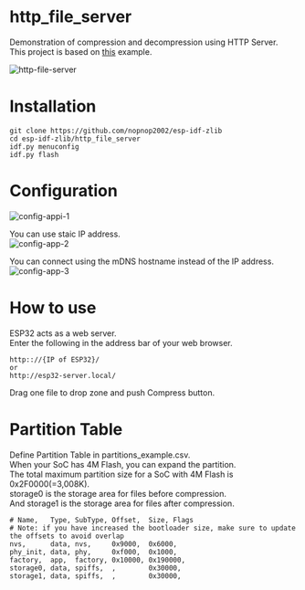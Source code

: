 # http_file_server   
Demonstration of compression and decompression using HTTP Server.   
This project is based on [this](https://github.com/espressif/esp-idf/tree/master/examples/protocols/http_server/file_serving) example.   

![http-file-server](https://github.com/nopnop2002/esp-idf-brotli/assets/6020549/4b388125-c82a-485b-ad6a-079ee8ff786b)

# Installation

```
git clone https://github.com/nopnop2002/esp-idf-zlib
cd esp-idf-zlib/http_file_server
idf.py menuconfig
idf.py flash
```

# Configuration
![config-appi-1](https://github.com/nopnop2002/esp-idf-brotli/assets/6020549/4cbba7e5-7765-410c-bf85-dd663556b00c)

You can use staic IP address.   
![config-app-2](https://github.com/nopnop2002/esp-idf-brotli/assets/6020549/3ae3ecca-2f9d-47e9-8e87-6ccdd3a02593)

You can connect using the mDNS hostname instead of the IP address.   
![config-app-3](https://github.com/nopnop2002/esp-idf-brotli/assets/6020549/8c83734b-0592-4586-8b7c-ee127bba0f8a)


# How to use
ESP32 acts as a web server.   
Enter the following in the address bar of your web browser.   
```
http:://{IP of ESP32}/
or
http://esp32-server.local/
```

Drag one file to drop zone and push Compress button.   


# Partition Table
Define Partition Table in partitions_example.csv.   
When your SoC has 4M Flash, you can expand the partition.   
The total maximum partition size for a SoC with 4M Flash is 0x2F0000(=3,008K).   
storage0 is the storage area for files before compression.   
And storage1 is the storage area for files after compression.   
```
# Name,   Type, SubType, Offset,  Size, Flags
# Note: if you have increased the bootloader size, make sure to update the offsets to avoid overlap
nvs,      data, nvs,     0x9000,  0x6000,
phy_init, data, phy,     0xf000,  0x1000,
factory,  app,  factory, 0x10000, 0x190000,
storage0, data, spiffs,  ,        0x30000,
storage1, data, spiffs,  ,        0x30000,
```
